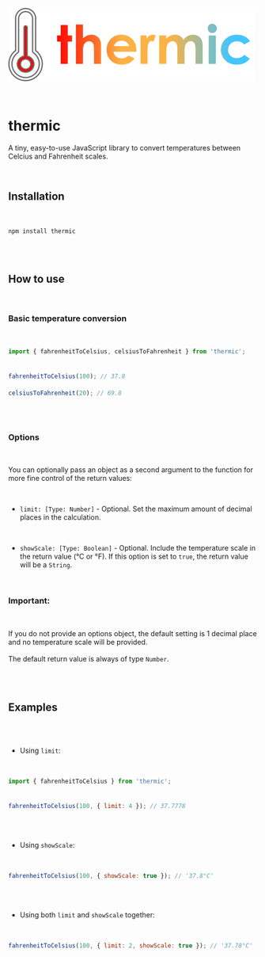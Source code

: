 ![thermic.js](https://github.com/simonrevill/thermic/raw/master/img/thermic-logo.png "thermic.js")

<br>

# thermic

A tiny, easy-to-use JavaScript library to convert temperatures between Celcius and Fahrenheit scales.

<br>

## Installation  

<br>

```
npm install thermic
```

<br>
<br>

## How to use  

<br>

### Basic temperature conversion  

<br>

```js
import { fahrenheitToCelsius, celsiusToFahrenheit } from 'thermic';


fahrenheitToCelsius(100); // 37.8

celsiusToFahrenheit(20); // 69.8
```

<br>
<br>

### Options

<br>

You can optionally pass an object as a second argument to the function for more fine control of the return values:

<br>

- `limit: [Type: Number]` -  Optional. Set the maximum amount of decimal places in the calculation.

<br>

- `showScale: [Type: Boolean]` -  Optional. Include the temperature scale in the return value (°C or °F). If this option is set to `true`, the return value will be a `String`. 

<br>

### Important:

<br>

If you do not provide an options object, the default setting is 1 decimal place and no temperature scale will be provided.
<br>
<br>
The default return value is always of type `Number`.

<br>
<br>

## Examples

<br>
<br>

- Using `limit`:

<br>

```js
import { fahrenheitToCelsius } from 'thermic';


fahrenheitToCelsius(100, { limit: 4 }); // 37.7778
```

<br>
<br>

- Using `showScale`:

<br>

```js
fahrenheitToCelsius(100, { showScale: true }); // '37.8°C'
```

<br>
<br>

- Using both `limit` and `showScale` together:

<br>

```js
fahrenheitToCelsius(100, { limit: 2, showScale: true }); // '37.78°C'
```